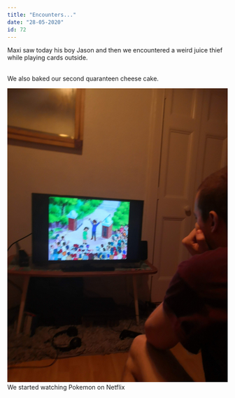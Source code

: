 ```yaml
---
title: "Encounters..."
date: "28-05-2020"
id: 72
---
```

Maxi saw today his boy Jason and then we encountered a weird juice thief while playing cards outside. <br><br>

We also baked our second quaranteen cheese cake.


![Watching Pokemon](../images/May/28.jpg)
We started watching Pokemon on Netflix
